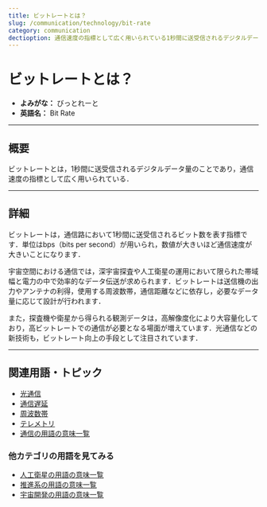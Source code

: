 ```yaml
---
title: ビットレートとは？
slug: /communication/technology/bit-rate
category: communication
dectioption: 通信速度の指標として広く用いられている1秒間に送受信されるデジタルデータ量のことであるビットレートの意味・定義・内容について解説します．
---
```


# ビットレートとは？

- **よみがな：** びっとれーと  
- **英語名：** Bit Rate  

---

## 概要

ビットレートとは，1秒間に送受信されるデジタルデータ量のことであり，通信速度の指標として広く用いられている．

---

## 詳細

ビットレートは，通信路において1秒間に送受信されるビット数を表す指標です．単位はbps（bits per second）が用いられ，数値が大きいほど通信速度が大きいことになります．

宇宙空間における通信では，深宇宙探査や人工衛星の運用において限られた帯域幅と電力の中で効率的なデータ伝送が求められます．ビットレートは送信機の出力やアンテナの利得，使用する周波数帯，通信距離などに依存し，必要なデータ量に応じて設計が行われます．

また，探査機や衛星から得られる観測データは，高解像度化により大容量化しており，高ビットレートでの通信が必要となる場面が増えています．光通信などの新技術も，ビットレート向上の手段として注目されています．

---

## 関連用語・トピック

- [光通信](/docs/communication/type/optical-communication)
- [通信遅延](/docs/communication/technology/communication-delay)
- [周波数帯](/docs/communication/technology/frequency-band)
- [テレメトリ](/docs/communication/system/telemetry)
- [通信の用語の意味一覧](/docs/category/communication)

### 他カテゴリの用語を見てみる
- [人工衛星の用語の意味一覧](/docs/category/satellite)
- [推進系の用語の意味一覧](/docs/category/propulsion)
- [宇宙開発の用語の意味一覧](/docs/category/glossary)
